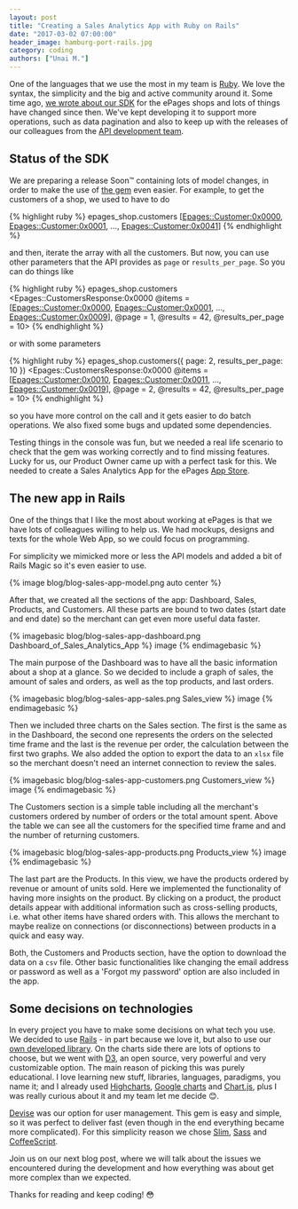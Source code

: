 ```yaml
---
layout: post
title: "Creating a Sales Analytics App with Ruby on Rails"
date: "2017-03-02 07:00:00"
header_image: hamburg-port-rails.jpg
category: coding
authors: ["Unai M."]
---
```


One of the languages that we use the most in my team is [Ruby](https://www.ruby-lang.org).
We love the syntax, the simplicity and the big and active community around it.
Some time ago, [we wrote about our SDK](https://developer.epages.com/blog/2016/02/02/on-the-way-to-a-ruby-sdk.html) for the ePages shops and lots of things have changed since then.
We've kept developing it to support more operations, such as data pagination and also to keep up with the releases of our colleagues from the [API development team](https://developer.epages.com/apps).

## Status of the SDK

We are preparing a release Soon&#8482; containing lots of model changes, in order to make the use of [the gem](https://github.com/ePages-de/epages-rest-ruby) even easier.
For example, to get the customers of a shop, we used to have to do

{% highlight ruby %}
  epages_shop.customers
  [<Epages::Customer:0x0000>, <Epages::Customer:0x0001>, ..., <Epages::Customer:0x0041>]
{% endhighlight %}

and then, iterate the array with all the customers.
But now, you can use other parameters that the API provides as `page` or `results_per_page`.
So you can do things like

{% highlight ruby %}
  epages_shop.customers
  <Epages::CustomersResponse:0x0000
    @items = [<Epages::Customer:0x0000>, <Epages::Customer:0x0001>, ..., <Epages::Customer:0x0009>],
    @page = 1,
    @results = 42,
    @results_per_page = 10>
{% endhighlight %}

or with some parameters

{% highlight ruby %}
  epages_shop.customers({ page: 2, results_per_page: 10 })
  <Epages::CustomersResponse:0x0000
    @items = [<Epages::Customer:0x0010>, <Epages::Customer:0x0011>, ..., <Epages::Customer:0x0019>],
    @page = 2,
    @results = 42,
    @results_per_page = 10>
{% endhighlight %}

so you have more control on the call and it gets easier to do batch operations.
We also fixed some bugs and updated some dependencies.

Testing things in the console was fun, but we needed a real life scenario to check that the gem was working correctly and to find missing features.
Lucky for us, our Product Owner came up with a perfect task for this.
We needed to create a Sales Analytics App for the ePages [App Store](https://blog.epages.com/us/2016/05/14/the-epages-app-store-everything-for-your-e-commerce-success/).

## The new app in Rails

One of the things that I like the most about working at ePages is that we have lots of colleagues willing to help us.
We had mockups, designs and texts for the whole Web App, so we could focus on programming.

For simplicity we mimicked more or less the API models and added a bit of Rails Magic so it's even easier to use.

{% image blog/blog-sales-app-model.png auto center %}

After that, we created all the sections of the app: Dashboard, Sales, Products, and Customers.
All these parts are bound to two dates (start date and end date) so the merchant can get even more useful data faster.

{% imagebasic blog/blog-sales-app-dashboard.png Dashboard_of_Sales_Analytics_App %} image {% endimagebasic %}

The main purpose of the Dashboard was to have all the basic information about a shop at a glance.
So we decided to include a graph of sales, the amount of sales and orders, as well as the top products, and last orders.

{% imagebasic blog/blog-sales-app-sales.png Sales_view %} image {% endimagebasic %}

Then we included three charts on the Sales section.
The first is the same as in the Dashboard, the second one represents the orders on the selected time frame and the last is the revenue per order, the calculation between the first two graphs.
We also added the option to export the data to an `xlsx` file so the merchant doesn't need an internet connection to review the sales.

{% imagebasic blog/blog-sales-app-customers.png Customers_view %} image {% endimagebasic %}

The Customers section is a simple table including all the merchant's customers ordered by number of orders or the total amount spent.
Above the table we can see all the customers for the specified time frame and and the number of returning customers.

{% imagebasic blog/blog-sales-app-products.png Products_view %} image {% endimagebasic %}

The last part are the Products.
In this view, we have the products ordered by revenue or amount of units sold.
Here we implemented the functionality of having more insights on the product.
By clicking on a product, the product details appear with additional information such as cross-selling products, i.e. what other items have shared orders with.
This allows the merchant to maybe realize on connections (or disconnections) between products in a quick and easy way.

Both, the Customers and Products section, have the option to download the data on a `csv` file.
Other basic functionalities like changing the email address or password as well as a 'Forgot my password' option are also included in the app.

## Some decisions on technologies

In every project you have to make some decisions on what tech you use.
We decided to use [Rails](http://rubyonrails.org/) - in part because we love it, but also to use our [own developed library](https://github.com/ePages-de/epages-rest-ruby).
On the charts side there are lots of options to choose, but we went with [D3](https://d3js.org/), an open source, very powerful and very customizable option.
The main reason of picking this was purely educational.
I love learning new stuff, libraries, languages, paradigms, you name it; and I already used [Highcharts](http://www.highcharts.com/), [Google charts](https://developers.google.com/chart/) and [Chart.js](http://www.chartjs.org/), plus I was really curious about it and my team let me decide 😊.

[Devise](https://github.com/plataformatec/devise) was our option for user management.
This gem is easy and simple, so it was perfect to deliver fast (even though in the end everything became more complicated).
For this simplicity reason we chose [Slim](http://slim-lang.com/), [Sass](http://sass-lang.com/) and [CoffeeScript](http://coffeescript.org/).

Join us on our next blog post, where we will talk about the issues we encountered during the development and how everything was about get more complex than we expected.

Thanks for reading and keep coding! 😳
